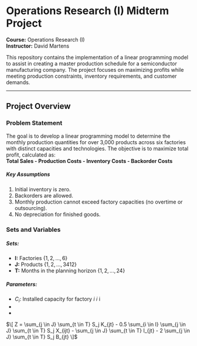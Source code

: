 # Operations Research (I) Midterm Project

**Course:** Operations Research (I)  
**Instructor:** David Martens  

This repository contains the implementation of a linear programming model to assist in creating a master production schedule for a semiconductor manufacturing company. The project focuses on maximizing profits while meeting production constraints, inventory requirements, and customer demands.

---

## Project Overview
### Problem Statement
The goal is to develop a linear programming model to determine the monthly production quantities for over 3,000 products across six factories with distinct capacities and technologies. The objective is to maximize total profit, calculated as:  
**Total Sales - Production Costs - Inventory Costs - Backorder Costs**
##### Key Assumptions
1. Initial inventory is zero.
2. Backorders are allowed.
3. Monthly production cannot exceed factory capacities (no overtime or outsourcing).
4. No depreciation for finished goods.
### Sets and Variables
##### Sets:
* **I:** Factories $\lbrace1, 2, ..., 6\rbrace$
* **J:** Products $\lbrace1,2,...,3412\rbrace$
* **T:** Months in the planning horizon $\lbrace1,2,...,24\rbrace$
##### Parameters:
* $C_{i}$: Installed capacity for factory $i$
𝑖
i
*
*


$\[
Z = \sum_{j \in J} \sum_{t \in T} S_j K_{jt} 
    - 0.5 \sum_{i \in I} \sum_{j \in J} \sum_{t \in T} S_j X_{ijt} 
    - \sum_{j \in J} \sum_{t \in T} I_{jt} 
    - 2 \sum_{j \in J} \sum_{t \in T} S_j B_{jt}
\]$
